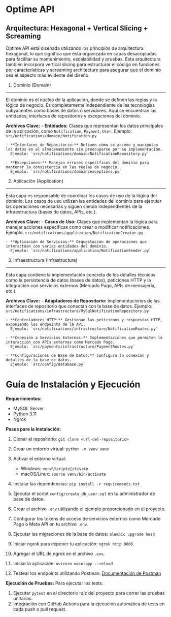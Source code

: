 
Optime API
==========

Arquitectura: Hexagonal + Vertical Slicing + Screaming
------------------------------------------------------

Optime API está diseñada utilizando los principios de arquitectura hexagonal, lo que significa que está organizada en capas desacopladas para facilitar su mantenimiento, escalabilidad y pruebas. Esta arquitectura también incorpora vertical slicing para estructurar el código en funciones por características y screaming architecture para asegurar que el dominio sea el aspecto más evidente del diseño.

1. Dominio (Domain)
-------------------

El dominio es el núcleo de la aplicación, donde se definen las reglas y la lógica de negocio. Es completamente independiente de las tecnologías subyacentes como bases de datos o servidores. Aquí se encuentran las entidades, interfaces de repositorios y excepciones del dominio.

**Archivos Clave:**
    - **Entidades:** Clases que representan los datos principales de la aplicación, como `Notification`, `Payment`, `User`.
      Ejemplo: `src/notifications/domain/Notification.py`
      
    - **Interfaces de Repositorio:** Definen cómo se accede y manipulan los datos en el almacenamiento sin preocuparse por su implementación.
      Ejemplo: `src/notifications/domain/NotificationRepository.py`
      
    - **Excepciones:** Manejan errores específicos del dominio para mantener la consistencia en las reglas de negocio.
      Ejemplo: `src/notifications/domain/exceptions.py`


2. Aplicación (Application)
---------------------------

Esta capa es responsable de coordinar los casos de uso de la lógica del dominio. Los casos de uso utilizan las entidades del dominio para ejecutar las operaciones necesarias y siguen siendo independientes de la infraestructura (bases de datos, APIs, etc.).

**Archivos Clave:**
    - **Casos de Uso:** Clases que implementan la lógica para manejar acciones específicas como crear o modificar notificaciones.
      Ejemplo: `src/notifications/application/NotificationCreator.py`
      
    - **Aplicación de Servicios:** Orquestación de operaciones que interactúan con varias entidades del dominio.
      Ejemplo: `src/notifications/application/NotificationSender.py`


3. Infraestructura (Infrastructure)
-----------------------------------

Esta capa contiene la implementación concreta de los detalles técnicos como la persistencia de datos (bases de datos), peticiones HTTP y la integración con servicios externos (Mercado Pago, APIs de mensajería, etc.).

**Archivos Clave:**
    - **Adaptadores de Repositorio:** Implementaciones de las interfaces de repositorio que conectan con la base de datos.
      Ejemplo: `src/notifications/infrastructure/MySqlNotificationRepository.py`
      
    - **Controladores HTTP:** Gestionan las peticiones y respuestas HTTP, exponiendo los endpoints de la API.
      Ejemplo: `src/notifications/infrastructure/NotificationRoutes.py`
      
    - **Conexión a Servicios Externos:** Implementaciones que permiten la interacción con APIs externas como Mercado Pago.
      Ejemplo: `src/payments/infrastructure/PaymentRoutes.py`
      
    - **Configuraciones de Base de Datos:** Configura la conexión y detalles de la base de datos.
      Ejemplo: `src/config/database.py`


Guía de Instalación y Ejecución
===============================

**Requerimientos:**
  - MySQL Server
  - Python 3.11
  - Ngrok

**Pasos para la Instalación:**
  1. Clonar el repositorio: `git clone <url-del-repositorio>`
  2. Crear un entorno virtual: `python -m venv venv`
  3. Activar el entorno virtual:
      - Windows: `venv\Scriptsctivate`
      - macOS/Linux: `source venv/bin/activate`
  4. Instalar las dependencias: `pip install -r requirements.txt`
  5. Ejecutar el script `config/create_db_user.sql` en tu administrador de base de datos.
  6. Crear el archivo `.env` utilizando el ejemplo proporcionado en el proyecto.
  7. Configurar los tokens de acceso de servicios externos como Mercado Pago o Meta API en tu archivo `.env`.
  8. Ejecutar las migraciones de la base de datos: `alembic upgrade head`
  9. Iniciar ngrok para exponer tu aplicación: `ngrok http 8000`.
  10. Agregar el URL  de ngrok en el archivo `.env`.
  11. Iniciar la aplicación: `uvicorn main:app --reload`
  
  12. Testear los endpoints utilizando Postman: [Documentación de Postman](https://documenter.getpostman.com/view/16907391/UUy1eZ6T)

**Ejecución de Pruebas:**
Para ejecutar los tests:
  1. Ejecutar `pytest` en el directorio raíz del proyecto para correr las pruebas unitarias.
  2. Integración con GitHub Actions para la ejecución automática de tests en cada push o pull request.

